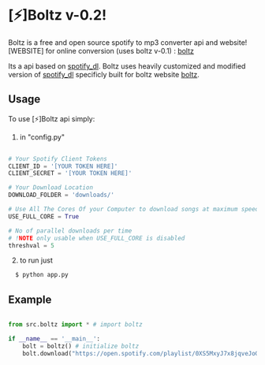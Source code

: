 
# [⚡]Boltz v-0.2!

Boltz is a free and open source spotify to mp3 converter api and website!
[WEBSITE] for online conversion (uses boltz v-0.1) : [boltz](https://bolz.herokuapp.com)

Its a api based on [spotify_dl](https://github.com/SathyaBhat/spotify-dl). Boltz uses heavily customized and modified version of [spotify_dl](https://github.com/SathyaBhat/spotify-dl) specificly built for boltz website [boltz](https://bolz.herokuapp.com).


## Usage

To use [⚡]Boltz api simply:


1. in "config.py" 
```python
    
# Your Spotify Client Tokens
CLIENT_ID = '[YOUR TOKEN HERE]'
CLIENT_SECRET = '[YOUR TOKEN HERE]'

# Your Download Location
DOWNLOAD_FOLDER = 'downloads/'

# Use All The Cores Of your Computer to download songs at maximum speeds, can cause glitches
USE_FULL_CORE = True

# No of parallel downloads per time
# !NOTE only usable when USE_FULL_CORE is disabled
threshval = 5 
```
2. to run just
```bash
  $ python app.py 
```
    
## Example

```python

from src.boltz import * # import boltz

if __name__ == '__main__':
    bolt = boltz() # initialize boltz
    bolt.download("https://open.spotify.com/playlist/0XS5MxyJ7x8jqveJoG7K8N?si=090c5aa164634117") # downloading pl
    
```

